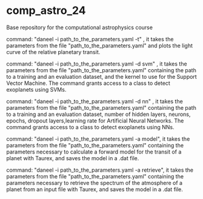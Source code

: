 # comp_astro_24


Base repository for the computational astrophysics course

command: "daneel -i path_to_the_parameters.yaml -t"   , it takes the parameters from the file "path_to_the_parameters.yaml" and plots the light curve of the relative planetary transit.

command: "daneel -i path_to_the_parameters.yaml -d svm"   , it takes the parameters from the file "path_to_the_parameters.yaml" containing the path to a training and an evaluation dataset, and the kernel to use for the Support Vector Machine. The command grants access to a class to detect exoplanets using SVMs.

command: "daneel -i path_to_the_parameters.yaml -d nn"   , it takes the parameters from the file "path_to_the_parameters.yaml" containing the path to a training and an evaluation dataset, number of hidden layers, neurons, epochs, dropout layers,learning rate for Artificial Neural Networks. The command grants access to a class to detect exoplanets using NNs.

command: "daneel -i path_to_the_parameters.yaml -a model", it takes the parameters from the file "path_to_the_parameters.yaml" containing the parameters necessary to calculate a forward model for the transit of a planet with Taurex, and saves the model in a .dat file.

command: "daneel -i path_to_the_parameters.yaml -a retrieve", it takes the parameters from the file "path_to_the_parameters.yaml" containing the parameters necessary to retrieve the spectrum of the atmosphere of a planet from an input file with Taurex, and saves the model in a .dat file.
